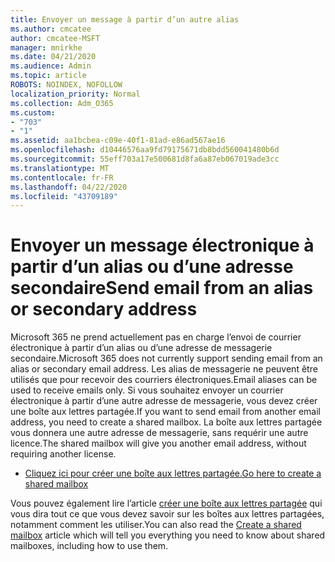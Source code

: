 ```yaml
---
title: Envoyer un message à partir d’un autre alias
ms.author: cmcatee
author: cmcatee-MSFT
manager: mnirkhe
ms.date: 04/21/2020
ms.audience: Admin
ms.topic: article
ROBOTS: NOINDEX, NOFOLLOW
localization_priority: Normal
ms.collection: Adm_O365
ms.custom:
- "703"
- "1"
ms.assetid: aa1bcbea-c09e-40f1-81ad-e86ad567ae16
ms.openlocfilehash: d10446576aa9fd79175671db8bdd560041480b6d
ms.sourcegitcommit: 55eff703a17e500681d8fa6a87eb067019ade3cc
ms.translationtype: MT
ms.contentlocale: fr-FR
ms.lasthandoff: 04/22/2020
ms.locfileid: "43709189"
---
```

# <a name="send-email-from-an-alias-or-secondary-address"></a><span data-ttu-id="faa63-102">Envoyer un message électronique à partir d’un alias ou d’une adresse secondaire</span><span class="sxs-lookup"><span data-stu-id="faa63-102">Send email from an alias or secondary address</span></span>

<span data-ttu-id="faa63-103">Microsoft 365 ne prend actuellement pas en charge l’envoi de courrier électronique à partir d’un alias ou d’une adresse de messagerie secondaire.</span><span class="sxs-lookup"><span data-stu-id="faa63-103">Microsoft 365 does not currently support sending email from an alias or secondary email address.</span></span> <span data-ttu-id="faa63-104">Les alias de messagerie ne peuvent être utilisés que pour recevoir des courriers électroniques.</span><span class="sxs-lookup"><span data-stu-id="faa63-104">Email aliases can be used to receive emails only.</span></span> <span data-ttu-id="faa63-105">Si vous souhaitez envoyer un courrier électronique à partir d’une autre adresse de messagerie, vous devez créer une boîte aux lettres partagée.</span><span class="sxs-lookup"><span data-stu-id="faa63-105">If you want to send email from another email address, you need to create a shared mailbox.</span></span> <span data-ttu-id="faa63-106">La boîte aux lettres partagée vous donnera une autre adresse de messagerie, sans requérir une autre licence.</span><span class="sxs-lookup"><span data-stu-id="faa63-106">The shared mailbox will give you another email address, without requiring another license.</span></span>
  
- [<span data-ttu-id="faa63-107">Cliquez ici pour créer une boîte aux lettres partagée.</span><span class="sxs-lookup"><span data-stu-id="faa63-107">Go here to create a shared mailbox</span></span>](https://portal.office.com/AdminPortal/Home#/AssistedGuide/addemailoptions)

<span data-ttu-id="faa63-108">Vous pouvez également lire l’article [créer une boîte aux lettres partagée](https://docs.microsoft.com/office365/admin/email/create-a-shared-mailbox) qui vous dira tout ce que vous devez savoir sur les boîtes aux lettres partagées, notamment comment les utiliser.</span><span class="sxs-lookup"><span data-stu-id="faa63-108">You can also read the [Create a shared mailbox](https://docs.microsoft.com/office365/admin/email/create-a-shared-mailbox) article which will tell you everything you need to know about shared mailboxes, including how to use them.</span></span>
